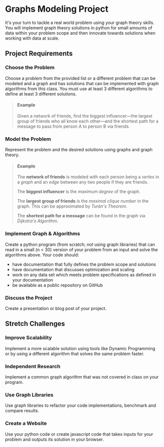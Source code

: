 # Graphs Modeling Project
It's your turn to tackle a real world problem using your graph theory skills.
You will implement graph theory solutions in python for small amounts of data within your problem scope and then innovate towards solutions when working with data at scale.

## Project Requirements
### Choose the Problem
Choose a problem from the provided list or a different problem that can be modeled and a graph and has solutions that can be implemented with graph algorithms from this class.
You must use at least 3 different algorithms to define at least 3 different solutions.

> #### Example
> Given a network of friends, find the biggest influencer&mdash;the largest group of friends who all know each other&mdash;and the shortest path for a message to pass from person A to person B via friends.

### Model the Problem
Represent the problem and the desired solutions using graphs and graph theory.

> #### Example
> The **network of friends** is modeled with each person being a *vertex* in a *graph* and an *edge* between any two people if they are friends.
>
> The **biggest influencer** is the *maximum degree* of the graph.
>
> The **largest group of friends** is the *maximal clique number* in the graph.
> This can be approximated by *Turán's Theorem*.
>
> The **shortest path for a message** can be found in the graph via *Dijkstra's Algorithm*.

### Implement Graph &amp; Algorithms
Create a python program (from scratch; not using graph libraries) that can read in a small (n < 30) version of your problem from an input and solve the algorithms above.
Your code should:
- have documentation that fully defines the problem scope and solutions
- have documentation that discusses optimization and scaling
- work on any data set which meets problem specifications as defined in your documentation
- be available as a public repository on GitHub

### Discuss the Project
Create a presentation or blog post of your project.

## Stretch Challenges
### Improve Scalability
Implement a more scalable solution using tools like Dynamic Programming or by using a different algorithm that solves the same problem faster.

### Independent Research
Implement a common graph algorithm that was not covered in class on your program.

### Use Graph Libraries
Use graph libraries to refactor your code implementations, benchmark and compare results.

### Create a Website
Use your python code or create javascript code that takes inputs for your problem and outputs its solution in your browser.
